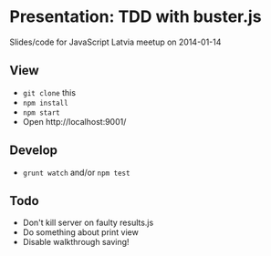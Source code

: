 # Presentation: TDD with buster.js

Slides/code for JavaScript Latvia meetup on 2014-01-14

## View
* `git clone` this
* `npm install`
* `npm start`
* Open http://localhost:9001/

## Develop
* `grunt watch` and/or `npm test`

## Todo
* Don't kill server on faulty results.js
* Do something about print view
* Disable walkthrough saving!
